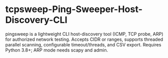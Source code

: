 # tcpsweep-Ping-Sweeper-Host-Discovery-CLI
pingsweep is a lightweight CLI host-discovery tool (ICMP, TCP probe, ARP) for authorized network testing. Accepts CIDR or ranges, supports threaded parallel scanning, configurable timeout/threads, and CSV export. Requires Python 3.8+; ARP mode needs scapy and admin.

